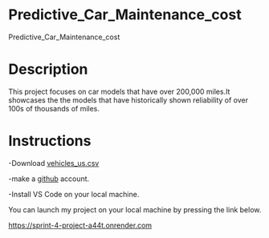 # Predictive_Car_Maintenance_cost
Predictive_Car_Maintenance_cost 

# Description
This project focuses on car models that have over 200,000 miles.It showcases the the models that have historically shown reliability of over 100s of thousands of miles.

# Instructions

-Download [vehicles_us.csv](https://practicum-content.s3.us-west-1.amazonaws.com/datasets/vehicles_us.csv)

-make a [github](github.com) account. 

-Install VS Code on your local machine.



You can launch my project on your local machine by pressing the link below.

https://sprint-4-project-a44t.onrender.com 

